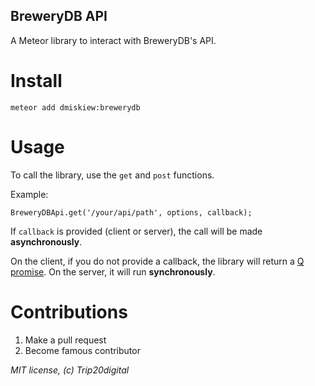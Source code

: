 BreweryDB API
----------

A Meteor library to interact with BreweryDB's API.

# Install

```
meteor add dmiskiew:brewerydb
```

# Usage

To call the library, use the `get` and `post` functions.

Example:
```
BreweryDBApi.get('/your/api/path', options, callback);
```

If `callback` is provided (client or server), the call will be made **asynchronously**. 

On the client, if you do not provide a callback, the library will return a [Q promise](https://github.com/kriskowal/q). 
On the server, it will run **synchronously**.

# Contributions

1. Make a pull request
2. Become famous contributor

*MIT license, (c) Trip20digital*
